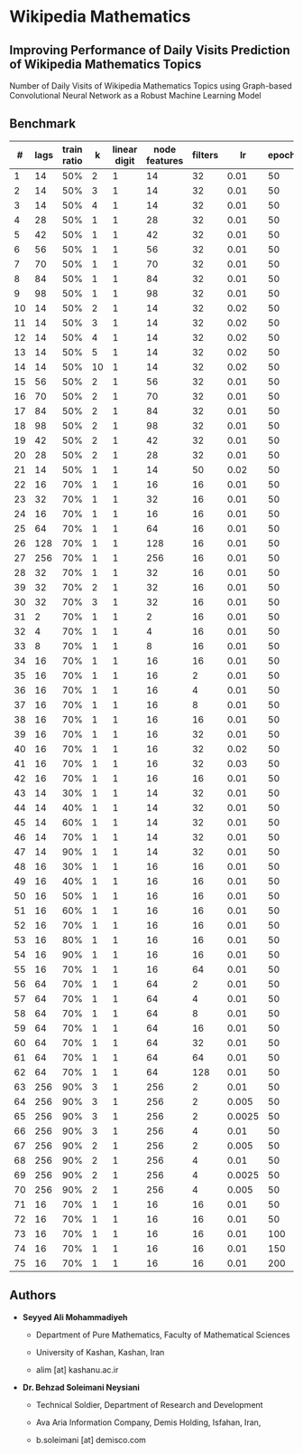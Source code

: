 # Wikipedia Mathematics

## Improving Performance of Daily Visits Prediction of Wikipedia Mathematics Topics

Number of Daily Visits of Wikipedia Mathematics Topics using Graph-based Convolutional Neural Network as a Robust Machine Learning Model

## Benchmark

| # | lags | train ratio | k  | linear digit | node features | filters |  lr  | epoch |  time  |  error  |
|--| ---- | ----------- | -- | ------------ | ------------- | ------- | ---- | ------| ------ | ------- |
|1| 14   | 50%         | 2  |       1      |    14   | 32 | 0.01 | 50 | 911s | 0.8143236637115479 |
|2| 14   | 50%         | 3  |       1      |    14   | 32 | 0.01 | 50 | 1444s | 0.8163800835609436 |
|3| 14   | 50%         | 4 | 1 | 14 | 32 | 0.01 | 50 | 1947s | 0.7932114601135254 |
|4| 28   | 50%         | 1 | 1 | 28 | 32 | 0.01 | 50 | 441s | 0.8761430382728577 |
|5| 42   | 50%         | 1 | 1 | 42 | 32 | 0.01 | 50 | 443s | 0.8508368134498596 |
|6| 56   | 50%         | 1 | 1 | 56 | 32 | 0.01 | 50 | 461s | 0.856105387210846 |
|7| 70   | 50%         | 1 | 1 | 70 | 32 | 0.01 | 50 | 505s | 0.8762531280517578 |
|8| 84   | 50%         | 1 | 1 | 84 | 32 | 0.01 | 50 | 529s | 0.9409999847412109 |
|9| 98   | 50%         | 1 | 1 | 98 | 32 | 0.01 | 50 | 547s | 0.9203919768333435 |
|10| 14   | 50%         | 2 | 1 | 14 | 32 | 0.02 | 50 | 936s | 0.8355252742767334 |
|11| 14   | 50%         | 3 | 1 | 14 | 32 | 0.02 | 50 | 1839s | 0.8604558110237122 |
|12| 14   | 50%         | 4 | 1 | 14 | 32 | 0.02 | 50 | 2346s | 0.8616055846214294 |
|13| 14   | 50%         | 5 | 1 | 14 | 32 | 0.02 | 50 | 2559s | 0.8867608308792114 |
|14| 14   | 50%         | 10 | 1 | 14 | 32 | 0.02 | 50 | 5376s | 0.8464503288269043 |
|15| 56  | 50% | 2 | 1 | 56 | 32 | 0.01 | 50 | 1296s | 0.8364545106887817 | 
|16| 70  | 50% | 2 | 1 | 70 | 32 | 0.01 | 50 | 1358s | 0.8788001537322998 | 
|17| 84  | 50% | 2 | 1 | 84 | 32 | 0.01 | 50 | 1185s | 0.9005643129348755 | 
|18| 98  | 50% | 2 | 1 | 98 | 32 | 0.01 | 50 | 1216s | 0.8543722629547119 | 
|19| 42 | 50% | 2 | 1 | 42 | 32 | 0.01 | 50 | 1114s | 0.8399303555488586 |
|20| 28 | 50% | 2 | 1 | 28 | 32 | 0.01 | 50 | 1050s | 0.8465337753295898 |
|21| 14 | 50% | 1 | 1 | 14 | 50 | 0.02 | 50 | 464s | 0.8963724374771118 |
|22| 16 | 70% | 1 | 1 | 16 | 16 | 0.01 | 50 | 608s | 1.401132583618164 |
|23| 32 | 70% | 1 | 1 | 32 | 16 | 0.01 | 50 | 607s | 1.634675145149231 |
|24| 16 | 70% | 1 | 1 | 16 | 16 | 0.01 | 50 | 591s | 1.3993479013442993 |
|25|64|70% | 1 | 1 | 64 | 16 | 0.01 | 50 | 629s | 1.669908046722412 |
|26|128|70% | 1 | 1 | 128 | 16 | 0.01 | 50 | 659s | 1.0828124284744263 |
|27|256|70% | 1 | 1 | 256 | 16 | 0.01 | 50 | 668s | 0.8271479606628418 |
|28|32|70% | 1 | 1 | 32 | 16 | 0.01 | 50 | 606s | 1.685264229774475 |
|39|32|70% | 2 | 1 | 32 | 16 | 0.01 | 50 | 1326s | 1.3383041620254517 |
|30|32|70% | 3 | 1 | 32 | 16 | 0.01 | 50 | 2049s | 1.3266639709472656 |
|31|2|70% | 1 | 1 | 2 | 16 | 0.01 | 50 | 612s | 1.2748934030532837 |
|32|4|70% | 1 | 1 | 4 | 16 | 0.01 | 50 | 623s | 1.3384982347488403 |
|33|8|70% | 1 | 1 | 8 | 16 | 0.01 | 50 | 580s | 1.364047884941101 |
|34|16|70% | 1 | 1 | 16 | 16 | 0.01 | 50 | 582s | 1.3909107446670532 |
|35|16|70% | 1 | 1 | 16 | 2 | 0.01 | 50 | 565s | 1.2858407497406006 |
|36|16|70% | 1 | 1 | 16 | 4 | 0.01 | 50 | 601s | 1.3470855951309204 |
|37|16|70% | 1 | 1 | 16 | 8 | 0.01 | 50 | 608s | 1.3956334590911865 |
|38|16|70% | 1 | 1 | 16 | 16 | 0.01 | 50 | 624s | 1.3498746156692505 |
|39|16|70% | 1 | 1 | 16 | 32 | 0.01 | 50 | 639s | 1.3010109663009644 |
|40|16|70% | 1 | 1 | 16 | 32 | 0.02 | 50 | 629s | 1.7191174030303955 |
|41|16|70% | 1 | 1 | 16 | 32 | 0.03 | 50 | 648s | 1.809025764465332 |
|42|16|70% | 1 | 1 | 16 | 16 | 0.01 | 50 | 623s | 1.4078537225723267 |
|43|14|30% | 1 | 1 | 14 | 32 | 0.01 | 50 | 268s | 1.0906275510787964 |
|44|14|40% | 1 | 1 | 14 | 32 | 0.01 | 50 | 362s | 0.8774722814559937 |
|45|14|60% | 1 | 1 | 14 | 32 | 0.01 | 50 | 532s | 0.8744056224822998 |
|46|14|70% | 1 | 1 | 14 | 32 | 0.01 | 50 | 632s | 1.314452052116394 |
|47|14|90% | 1 | 1 | 14 | 32 | 0.01 | 50 | 783s | 0.66766756772995 |
|48|16|30% | 1 | 1 | 16 | 16 | 0.01 | 50 | 271s | 1.089638352394104 |
|49|16|40% | 1 | 1 | 16 | 16 | 0.01 | 50 | 345s | 0.8601189255714417 |
|50|16|50% | 1 | 1 | 16 | 16 | 0.01 | 50 | 419s | 0.8372963070869446 |
|51|16|60% | 1 | 1 | 16 | 16 | 0.01 | 50 | 517s | 0.8800567984580994 |
|52|16|70% | 1 | 1 | 16 | 16 | 0.01 | 50 | 600s | 1.3647654056549072 |
|53|16|80% | 1 | 1 | 16 | 16 | 0.01 | 50 | 677s | 0.8518020510673523 |
|54|16|90% | 1 | 1 | 16 | 16 | 0.01 | 50 | 781s | 0.6800107955932617 |
|55|16|70% | 1 | 1 | 16 | 64 | 0.01 | 50 | 671s | 1.4077645540237427 |
|56|64|70% | 1 | 1 | 64 | 2 | 0.01 | 50 | 643s | 1.4670355319976807 |
|57|64|70% | 1 | 1 | 64 | 4 | 0.01 | 50 | 620s | 1.1776090860366821 |
|58|64|70% | 1 | 1 | 64 | 8 | 0.01 | 50 | 601s | 1.4935400485992432 |
|59|64|70% | 1 | 1 | 64 | 16 | 0.01 | 50 | 597s | 1.6202009916305542 |
|60|64|70% | 1 | 1 | 64 | 32 | 0.01 | 50 | 619s | 1.52037513256073 |
|61|64|70% | 1 | 1 | 64 | 64 | 0.01 | 50 | 653s | 1.5570083856582642 |
|62|64|70% | 1 | 1 | 64 | 128 | 0.01 | 50 | 697s | 1.526889443397522 |
|63|256|90% | 3 | 1 | 256 | 2 | 0.01 | 50 | 4868s | 0.6845269799232483 |
|64|256|90% | 3 | 1 | 256 | 2 | 0.005 | 50 | 4505s | 0.6575148701667786 |
|65|256|90% | 3 | 1 | 256 | 2 | 0.0025 | 50 | 4059s | 0.6614260077476501 |
|66|256|90% | 3 | 1 | 256 | 4 | 0.01 | 50 | 4500s | 0.7011445164680481 |
|67|256|90% | 2 | 1 | 256 | 2 | 0.005 | 50 | 2333s | 0.6535002589225769 |
|68|256|90% | 2 | 1 | 256 | 4 | 0.01 | 50 | 2359s | 0.6499081254005432 |
|69|256|90% | 2 | 1 | 256 | 4 | 0.0025 | 50 | 2519s | 0.7072554230690002 |
|70|256|90% | 2 | 1 | 256 | 4 | 0.005 | 50 | 2576s | 0.6859683990478516 |
|71|16|70% | 1 | 1 | 16 | 16 | 0.01 | 50 | 285s | 1.3943161964416504 |
|72|16|70% | 1 | 1 | 16 | 16 | 0.01 | 50 | 582s | 1.3705955743789673 |
|73|16|70% | 1 | 1 | 16 | 16 | 0.01 | 100 | 1160s | 1.3797444105148315 |
|74|16|70% | 1 | 1 | 16 | 16 | 0.01 | 150 | 1741s | 1.4409031867980957 |
|75|16|70% | 1 | 1 | 16 | 16 | 0.01 | 200 | 2284s | 1.4262229204177856 |

## Authors

- **Seyyed Ali Mohammadiyeh**

  - Department of Pure Mathematics, Faculty of Mathematical Sciences

  - University of Kashan, Kashan, Iran

  - alim [at] kashanu.ac.ir

- **Dr. Behzad Soleimani Neysiani**

  - Technical Soldier, Department of Research and Development

  - Ava Aria Information Company, Demis Holding, Isfahan, Iran,

  - b.soleimani [at] demisco.com

